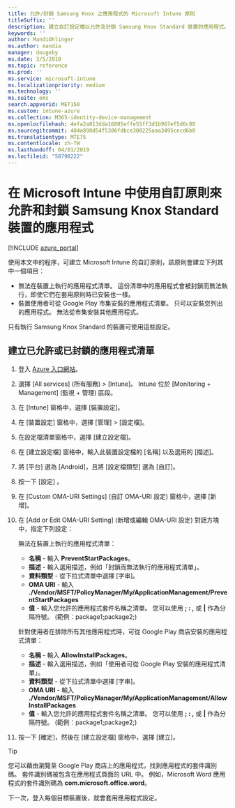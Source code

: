 ```yaml
---
title: 允許/封鎖 Samsung Knox 之應用程式的 Microsoft Intune 原則
titleSuffix: ''
description: 建立自訂設定檔以允許及封鎖 Samsung Knox Standard 裝置的應用程式。
keywords: ''
author: MandiOhlinger
ms.author: mandia
manager: dougeby
ms.date: 3/5/2018
ms.topic: reference
ms.prod: ''
ms.service: microsoft-intune
ms.localizationpriority: medium
ms.technology: ''
ms.suite: ems
search.appverid: MET150
ms.custom: intune-azure
ms.collection: M365-identity-device-management
ms.openlocfilehash: 4efa2a813dda16805effe55ff3d1b967ef5d6c88
ms.sourcegitcommit: 484a898d54f5386fdbce300225aaa3495cecd6b0
ms.translationtype: MTE75
ms.contentlocale: zh-TW
ms.lasthandoff: 04/01/2019
ms.locfileid: "58798222"
---
```

# <a name="use-custom-policies-in-microsoft-intune-to-allow-and-block-apps-for-samsung-knox-standard-devices"></a>在 Microsoft Intune 中使用自訂原則來允許和封鎖 Samsung Knox Standard 裝置的應用程式 

[!INCLUDE [azure_portal](./includes/azure_portal.md)]

使用本文中的程序，可建立 Microsoft Intune 的自訂原則，該原則會建立下列其中一個項目︰

- 無法在裝置上執行的應用程式清單。 這份清單中的應用程式會被封鎖而無法執行，即使它們在套用原則時已安裝也一樣。
- 裝置使用者可從 Google Play 市集安裝的應用程式清單。 只可以安裝您列出的應用程式。 無法從市集安裝其他應用程式。

只有執行 Samsung Knox Standard 的裝置可使用這些設定。

## <a name="create-an-allowed-or-blocked-app-list"></a>建立已允許或已封鎖的應用程式清單

1. 登入 [Azure 入口網站](https://portal.azure.com)。
2. 選擇 [All services] (所有服務) > [Intune]。 Intune 位於 [Monitoring + Management] (監視 + 管理) 區段。
3. 在 [Intune] 窗格中，選擇 [裝置設定]。
2. 在 [裝置設定] 窗格中，選擇 [管理] >  [設定檔]。
2. 在設定檔清單窗格中，選擇 [建立設定檔]。
3. 在 [建立設定檔] 窗格中，輸入此裝置設定檔的 [名稱] 以及選用的 [描述]。
2. 將 [平台] 選為 [Android]，且將 [設定檔類型] 選為 [自訂]。
3. 按一下 [設定] 。
3. 在 [Custom OMA-URI Settings] (自訂 OMA-URI 設定) 窗格中，選擇 [新增]。
4. 在 [Add or Edit OMA-URI Setting] (新增或編輯 OMA-URI 設定) 對話方塊中，指定下列設定：

   無法在裝置上執行的應用程式清單：

   - **名稱** - 輸入 **PreventStartPackages**。
   - **描述** - 輸入選用描述，例如「封鎖而無法執行的應用程式清單」。
   -    **資料類型** - 從下拉式清單中選擇 [字串]。
   -    **OMA URI** - 輸入 **./Vendor/MSFT/PolicyManager/My/ApplicationManagement/PreventStartPackages**
   -    **值** - 輸入您允許的應用程式套件名稱之清單。 您可以使用 **; : ,** 或 **|** 作為分隔符號。 (範例︰package1;package2;)

   針對使用者在排除所有其他應用程式時，可從 Google Play 商店安裝的應用程式清單：
   - **名稱** - 輸入 **AllowInstallPackages**。
   - **描述** - 輸入選用描述，例如「使用者可從 Google Play 安裝的應用程式清單」。
   - **資料類型** - 從下拉式清單中選擇 [字串]。
   - **OMA URI** - 輸入 **./Vendor/MSFT/PolicyManager/My/ApplicationManagement/AllowInstallPackages**
   - **值** - 輸入您允許的應用程式套件名稱之清單。 您可以使用 **; : ,** 或 **|** 作為分隔符號。 (範例︰package1;package2;)

4. 按一下 [確定]，然後在 [建立設定檔] 窗格中，選擇 [建立]。

>[!TIP]
> 您可以藉由瀏覽至 Google Play 商店上的應用程式，找到應用程式的套件識別碼。 套件識別碼被包含在應用程式頁面的 URL 中。 例如，Microsoft Word 應用程式的套件識別碼為 **com.microsoft.office.word**。

下一次，登入每個目標裝置後，就會套用應用程式設定。


<!---## Assign the custom profile--->
